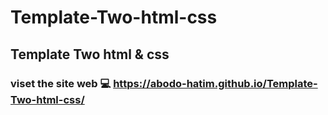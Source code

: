 # Template-Two-html-css
## Template Two html &amp; css
### viset the site web 💻  https://abodo-hatim.github.io/Template-Two-html-css/
